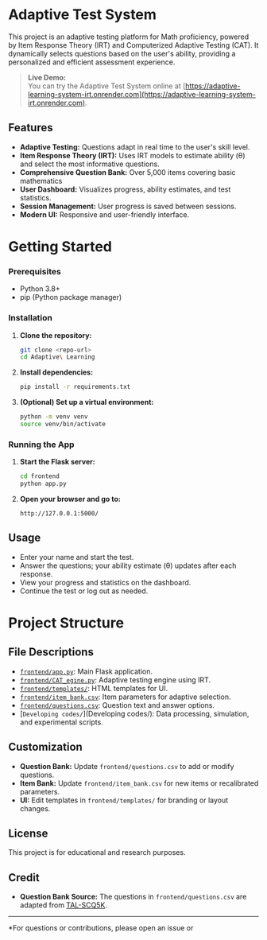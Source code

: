 # Adaptive Test System

This project is an adaptive testing platform for Math proficiency, powered by Item Response Theory (IRT) and Computerized Adaptive Testing (CAT). It dynamically selects questions based on the user's ability, providing a personalized and efficient assessment experience.

> **Live Demo:**  
> You can try the Adaptive Test System online at [https://adaptive-learning-system-irt.onrender.com](https://adaptive-learning-system-irt.onrender.com).

## Features

- **Adaptive Testing:** Questions adapt in real time to the user's skill level.
- **Item Response Theory (IRT):** Uses IRT models to estimate ability (θ) and select the most informative questions.
- **Comprehensive Question Bank:** Over 5,000 items covering basic mathematics 
- **User Dashboard:** Visualizes progress, ability estimates, and test statistics.
- **Session Management:** User progress is saved between sessions.
- **Modern UI:** Responsive and user-friendly interface.


# Getting Started

### Prerequisites

- Python 3.8+
- pip (Python package manager)

### Installation

1. **Clone the repository:**
    ```sh
    git clone <repo-url>
    cd Adaptive\ Learning
    ```

2. **Install dependencies:**
    ```sh
    pip install -r requirements.txt
    ```

3. **(Optional) Set up a virtual environment:**
    ```sh
    python -m venv venv
    source venv/bin/activate
    ```

### Running the App

1. **Start the Flask server:**
    ```sh
    cd frontend
    python app.py
    ```

2. **Open your browser and go to:**
    ```
    http://127.0.0.1:5000/
    ```

## Usage

- Enter your name and start the test.
- Answer the questions; your ability estimate (θ) updates after each response.
- View your progress and statistics on the dashboard.
- Continue the test or log out as needed.

# Project Structure

## File Descriptions

- [`frontend/app.py`](frontend/app.py): Main Flask application.
- [`frontend/CAT_egine.py`](frontend/CAT_egine.py): Adaptive testing engine using IRT.
- [`frontend/templates/`](frontend/templates/): HTML templates for UI.
- [`frontend/item_bank.csv`](frontend/item_bank.csv): Item parameters for adaptive selection.
- [`frontend/questions.csv`](frontend/questions.csv): Question text and answer options.
- [`Developing codes/`](Developing codes/): Data processing, simulation, and experimental scripts.

## Customization

- **Question Bank:** Update `frontend/questions.csv` to add or modify questions.
- **Item Bank:** Update `frontend/item_bank.csv` for new items or recalibrated parameters.
- **UI:** Edit templates in `frontend/templates/` for branding or layout changes.

## License

This project is for educational and research purposes.

## Credit
- **Question Bank Source:** The questions in `frontend/questions.csv` are adapted from [TAL-SCQ5K](https://github.com/math-eval/TAL-SCQ5K/tree/main).
---

*For questions or contributions, please open an issue or